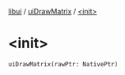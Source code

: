[libui](../README.md) / [uiDrawMatrix](README.md) / [&lt;init&gt;](-init-.md)

# &lt;init&gt;

`uiDrawMatrix(rawPtr: NativePtr)`